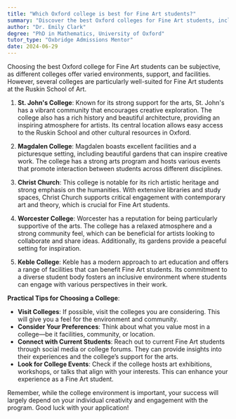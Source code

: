 ```yaml
---
title: "Which Oxford college is best for Fine Art students?"
summary: "Discover the best Oxford colleges for Fine Art students, including St. John's, Magdalen, Christ Church, Worcester, and Keble, each offering unique support and facilities."
author: "Dr. Emily Clark"
degree: "PhD in Mathematics, University of Oxford"
tutor_type: "Oxbridge Admissions Mentor"
date: 2024-06-29
---
```


Choosing the best Oxford college for Fine Art students can be subjective, as different colleges offer varied environments, support, and facilities. However, several colleges are particularly well-suited for Fine Art students at the Ruskin School of Art.

1. **St. John's College**: Known for its strong support for the arts, St. John's has a vibrant community that encourages creative exploration. The college also has a rich history and beautiful architecture, providing an inspiring atmosphere for artists. Its central location allows easy access to the Ruskin School and other cultural resources in Oxford.

2. **Magdalen College**: Magdalen boasts excellent facilities and a picturesque setting, including beautiful gardens that can inspire creative work. The college has a strong arts program and hosts various events that promote interaction between students across different disciplines.

3. **Christ Church**: This college is notable for its rich artistic heritage and strong emphasis on the humanities. With extensive libraries and study spaces, Christ Church supports critical engagement with contemporary art and theory, which is crucial for Fine Art students.

4. **Worcester College**: Worcester has a reputation for being particularly supportive of the arts. The college has a relaxed atmosphere and a strong community feel, which can be beneficial for artists looking to collaborate and share ideas. Additionally, its gardens provide a peaceful setting for inspiration.

5. **Keble College**: Keble has a modern approach to art education and offers a range of facilities that can benefit Fine Art students. Its commitment to a diverse student body fosters an inclusive environment where students can engage with various perspectives in their work.

**Practical Tips for Choosing a College**:
- **Visit Colleges**: If possible, visit the colleges you are considering. This will give you a feel for the environment and community.
- **Consider Your Preferences**: Think about what you value most in a college—be it facilities, community, or location.
- **Connect with Current Students**: Reach out to current Fine Art students through social media or college forums. They can provide insights into their experiences and the college’s support for the arts.
- **Look for College Events**: Check if the college hosts art exhibitions, workshops, or talks that align with your interests. This can enhance your experience as a Fine Art student.

Remember, while the college environment is important, your success will largely depend on your individual creativity and engagement with the program. Good luck with your application!
    